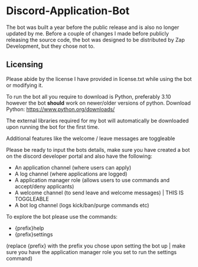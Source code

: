 # Discord-Application-Bot
The bot was built a year before the public release and is also no longer updated by me.
Before a couple of changes I made before publicly releasing the source code, the bot was designed to be distributed by Zap Development, but they chose not to.

## Licensing
Please abide by the license I have provided in license.txt while using the bot or modifying it.

To run the bot all you require to download is Python, preferably 3.10 however the bot **should** work on newer/older versions of python.
Download Python: https://www.python.org/downloads/

The external libraries required for my bot will automatically be downloaded upon running the bot for the first time.

Additional features like the welcome / leave messages are toggleable

Please be ready to input the bots details, make sure you have created a bot on the discord developer portal and also have the following:
- An application channel (where users can apply)
- A log channel (where applications are logged)
- A application manager role (allows users to use commands and accept/deny applicants)
- A welcome channel (to send leave and welcome messages) | THIS IS TOGGLEABLE
- A bot log channel (logs kick/ban/purge commands etc)

To explore the bot please use the commands:
- {prefix}help
- {prefix}settings

(replace {prefix} with the prefix you chose upon setting the bot up | make sure you have the application manager role you set to run the settings command)
